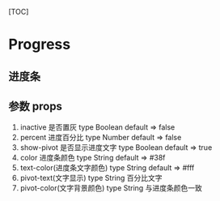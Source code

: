 [TOC]

# Progress

## 进度条
## 参数 props

1. inactive 是否置灰 type Boolean default => false 
2. percent 进度百分比 type Number default => false 
3. show-pivot 是否显示进度文字 type Boolean default => true
4. color 进度条颜色 type String default => #38f
5. text-color(进度条文字颜色) type String default => #fff
6. pivot-text(文字显示) type String 百分比文字
7. pivot-color(文字背景颜色) type String  与进度条颜色一致

